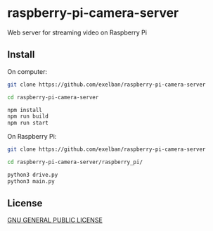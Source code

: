 # raspberry-pi-camera-server
Web server for streaming video on Raspberry Pi

## Install

On computer:
```sh
git clone https://github.com/exelban/raspberry-pi-camera-server

cd raspberry-pi-camera-server

npm install
npm run build
npm run start
```

On Raspberry Pi:
```sh
git clone https://github.com/exelban/raspberry-pi-camera-server

cd raspberry-pi-camera-server/raspberry_pi/

python3 drive.py
python3 main.py
```


## License
[GNU GENERAL PUBLIC LICENSE](https://github.com/exelban/raspberry-pi-camera-server/blob/master/LICENSE)
